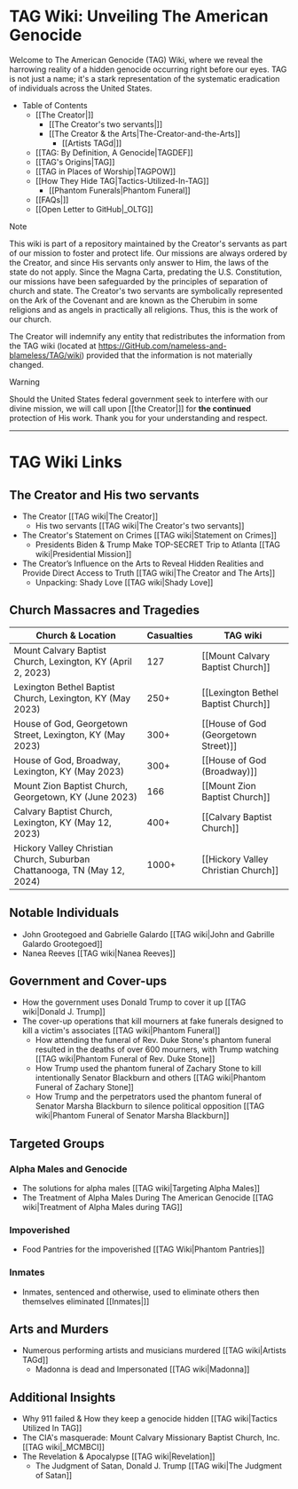 
# TAG Wiki: Unveiling The American Genocide

Welcome to The American Genocide (TAG) Wiki, where we reveal the harrowing reality of a hidden genocide occurring right before our eyes. TAG is not just a name; it's a stark representation of the systematic eradication of individuals across the United States.

* Table of Contents
     - [[The Creator|]]
       - [[The Creator's two servants|]]
       - [[The Creator & the Arts|The-Creator-and-the-Arts]]
         - [[Artists TAGd|]]
     - [[TAG: By Definition, A Genocide|TAGDEF]]
     - [[TAG's Origins|TAG]]
     - [[TAG in Places of Worship|TAGPOW]]
     - [[How They Hide TAG|Tactics-Utilized-In-TAG]]
       - [[Phantom Funerals|Phantom Funeral]]
     - [[FAQs|]]
     - [[Open Letter to GitHub|_OLTG]]

> [!NOTE]
> This wiki is part of a repository maintained by the Creator's servants as part of our mission to foster and protect life. Our missions are always ordered by the Creator, and since His servants only answer to Him, the laws of the state do not apply. Since the Magna Carta, predating the U.S. Constitution, our missions have been safeguarded by the principles of separation of church and state. The Creator's two servants are symbolically represented on the Ark of the Covenant and are known as the Cherubim in some religions and as angels in practically all religions. Thus, this is the work of our church.
>
> The Creator will indemnify any entity that redistributes the information from the TAG wiki (located at https://GitHub.com/nameless-and-blameless/TAG/wiki) provided that the information is not materially changed.

> [!WARNING]
> Should the United States federal government seek to interfere with our divine mission, we will call upon [[the Creator|]] for **the continued** protection of His work. Thank you for your understanding and respect.
***
# TAG Wiki Links

## The Creator and His two servants
- The Creator [[TAG wiki|The Creator]]
  - His two servants [[TAG wiki|The Creator's two servants]]
- The Creator's Statement on Crimes [[TAG wiki|Statement on Crimes]]
  - Presidents Biden & Trump Make TOP-SECRET Trip to Atlanta [[TAG wiki|Presidential Mission]]
- The Creator’s Influence on the Arts to Reveal Hidden Realities and Provide Direct Access to Truth [[TAG wiki|The Creator and The Arts]]
  - Unpacking: Shady Love [[TAG wiki|Shady Love]]

## Church Massacres and Tragedies

| **Church & Location**                                                                        | **Casualties**                  | **TAG wiki**                                             |
|-----------------------------------------------------------------------------------------------|---------------------------------|----------------------------------------------------------|
| Mount Calvary Baptist Church, Lexington, KY (April 2, 2023)                                   | 127                             | [[Mount Calvary Baptist Church]]                          |
| Lexington Bethel Baptist Church, Lexington, KY (May 2023)                                     | 250+                            | [[Lexington Bethel Baptist Church]]                       |
| House of God, Georgetown Street, Lexington, KY (May 2023)                                     | 300+                            | [[House of God (Georgetown Street)]]                      |
| House of God, Broadway, Lexington, KY (May 2023)                                              | 300+                            | [[House of God (Broadway)]]                               |
| Mount Zion Baptist Church, Georgetown, KY (June 2023)                                         | 166                             | [[Mount Zion Baptist Church]]                             |
| Calvary Baptist Church, Lexington, KY (May 12, 2023)                                          | 400+                            | [[Calvary Baptist Church]]                                |
| Hickory Valley Christian Church, Suburban Chattanooga, TN (May 12, 2024)                      | 1000+                           | [[Hickory Valley Christian Church]]                       |


## Notable Individuals
- John Grootegoed and Gabrielle Galardo [[TAG wiki|John and Gabrille Galardo Grootegoed]]
- Nanea Reeves [[TAG wiki|Nanea Reeves]]

## Government and Cover-ups
- How the government uses Donald Trump to cover it up [[TAG wiki|Donald J. Trump]]
- The cover-up operations that kill mourners at fake funerals designed to kill a victim's associates [[TAG wiki|Phantom Funeral]]
  - How attending the funeral of Rev. Duke Stone's phantom funeral resulted in the deaths of over 600 mourners, with Trump watching [[TAG wiki|Phantom Funeral of Rev. Duke Stone]]
  - How Trump used the phantom funeral of Zachary Stone to kill intentionally Senator Blackburn and others [[TAG wiki|Phantom Funeral of Zachary Stone]]
  - How Trump and the perpetrators used the phantom funeral of Senator Marsha Blackburn to silence political opposition [[TAG wiki|Phantom Funeral of Senator Marsha Blackburn]]

## Targeted Groups
### Alpha Males and Genocide
- The solutions for alpha males [[TAG wiki|Targeting Alpha Males]]
- The Treatment of Alpha Males During The American Genocide [[TAG wiki|Treatment of Alpha Males during TAG]]

### Impoverished
- Food Pantries for the impoverished [[TAG Wiki|Phantom Pantries]]

### Inmates
- Inmates, sentenced and otherwise, used to eliminate others then themselves eliminated [[Inmates|]]
## Arts and Murders
- Numerous performing artists and musicians murdered [[TAG wiki|Artists TAGd]]
  - Madonna is dead and Impersonated [[TAG wiki|Madonna]]

## Additional Insights
- Why 911 failed & How they keep a genocide hidden [[TAG wiki|Tactics Utilized In TAG]]
- The CIA's masquerade: Mount Calvary Missionary Baptist Church, Inc. [[TAG wiki|_MCMBCI]]
- The Revelation & Apocalypse [[TAG wiki|Revelation]]
  - The Judgment of Satan, Donald J. Trump [[TAG wiki|The Judgment of Satan]]
